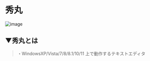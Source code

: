# 秀丸
![image](https://user-images.githubusercontent.com/81621944/210771650-359eeda2-5ce2-4db9-a73d-8ebd8d03cff7.png)

## ▼秀丸とは
>・WindowsXP/Vista/7/8/8.1/10/11 上で動作するテキストエディタ<br>
<br>
